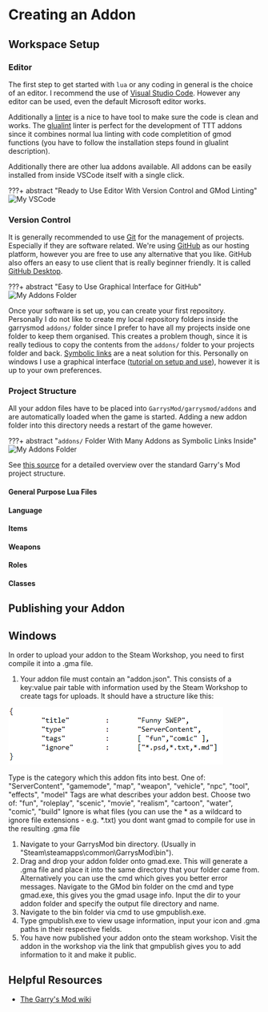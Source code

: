 # Creating an Addon

## Workspace Setup

### Editor

The first step to get started with `lua` or any coding in general is the choice of an editor. I recommend the use of [Visual Studio Code](https://code.visualstudio.com/). However any editor can be used, even the default Microsoft editor works.

Additionally a [linter](https://en.wikipedia.org/wiki/Lint_(software)) is a nice to have tool to make sure the code is clean and works. The [glualint](https://marketplace.visualstudio.com/items?itemName=goz3rr.vscode-glualint) linter is perfect for the development of TTT addons since it combines normal lua linting with code completition of gmod functions (you have to follow the installation steps found in glualint description).

Additionally there are other lua addons available. All addons can be easily installed from inside VSCode itself with a single click.

???+ abstract "Ready to Use Editor With Version Control and GMod Linting"
    ![My VSCode](../../assets/images/article/vscode.png)

### Version Control

It is generally recommended to use [Git](https://git-scm.com/) for the management of projects. Especially if they are software related. We're using [GitHub](http://github.com/) as our hosting platform, however you are free to use any alternative that you like. GitHub also offers an easy to use client that is really beginner friendly. It is called [GitHub Desktop](https://desktop.github.com/).

???+ abstract "Easy to Use Graphical Interface for GitHub"
    ![My Addons Folder](../../assets/images/article/github.png)

Once your software is set up, you can create your first repository. Personally I do not like to create my local repository folders inside the garrysmod `addons/` folder since I prefer to have all my projects inside one folder to keep them organised. This creates a problem though, since it is really tedious to copy the contents from the `addons/` folder to your projects folder and back. [Symbolic links](https://en.wikipedia.org/wiki/Symbolic_link) are a neat solution for this. Personally on windows I use a graphical interface ([tutorial on setup and use](https://www.howtogeek.com/howto/16226/complete-guide-to-symbolic-links-symlinks-on-windows-or-linux/)), however it is up to your own preferences.

### Project Structure

All your addon files have to be placed into `GarrysMod/garrysmod/addons` and are automatically loaded when the game is started. Adding a new addon folder into this directory needs a restart of the game however.

???+ abstract "`addons/` Folder With Many Addons as Symbolic Links Inside"
    ![My Addons Folder](../../assets/images/article/folder.png)

See [this source](https://wiki.facepunch.com/gmod/Lua_Folder_Structure) for a detailed overview over the standard Garry's Mod project structure.

#### General Purpose Lua Files

#### Language

#### Items

#### Weapons

#### Roles

#### Classes

## Publishing your Addon
## Windows
In order to upload your addon to the Steam Workshop, you need to first compile it into a .gma file.
1. Your addon file must contain an "addon.json". This consists of a key:value pair table with information used by the Steam Workshop to create tags for uploads.
It should have a structure like this:

![addon_json.png](../../assets/images/article/addon.json.png)

Type is the category which this addon fits into best. One of:
"ServerContent",
"gamemode",
"map",
"weapon",
"vehicle",
"npc",
"tool",
"effects",
"model"
Tags are what describes your addon best. Choose two of:
"fun",
"roleplay",
"scenic",
"movie",
"realism",
"cartoon",
"water",
"comic",
"build"
Ignore is what files (you can use the \* as a wildcard to ignore file extensions - e.g. \*.txt) you dont want gmad to compile for use in the resulting .gma file
1. Navigate to your GarrysMod bin directory. (Usually in "Steam\steamapps\common\GarrysMod\bin").
1. Drag and drop your addon folder onto gmad.exe. This will generate a .gma file and place it into the same directory that your folder came from.
Alternatively you can use the cmd which gives you better error messages. Navigate to the GMod bin folder on the cmd and type gmad.exe, this gives you the gmad usage info. Input the dir to your addon folder and specify the output file directory and name.
1. Navigate to the bin folder via cmd to use gmpublish.exe.
1. Type gmpublish.exe to view usage information, input your icon and .gma paths in their respective fields.
1. You have now published your addon onto the steam workshop. Visit the addon in the workshop via the link that gmpublish gives you to add information to it and make it public.

## Helpful Resources

* [The Garry's Mod wiki](https://wiki.facepunch.com/)
